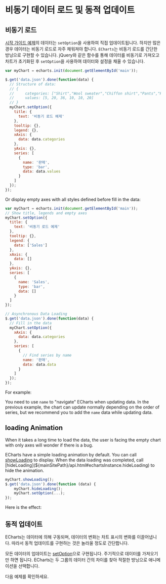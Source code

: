 # 비동기 데이터 로드 및 동적 업데이트

## 비동기 로드

[시작 가이드 예제](${lang}/get-started)의 데이터는 `setOption`을 사용하여 직접 업데이트됩니다. 하지만 많은 경우 데이터는 비동기 로드로 자주 채워져야 합니다. `ECharts`는 비동기 로드를 간단한 방닝으로 구현할 수 있습니다. jQuery와 같은 함수를 통해 데이터를 비동기로 가져오고 차트가 초기화된 후 `setOption`을 사용하여 데이터와 설정을 채울 수 있습니다.

```js
var myChart = echarts.init(document.getElementById('main'));

$.get('data.json').done(function(data) {
  // Structure of data:
  // {
  //     categories: ["Shirt","Wool sweater","Chiffon shirt","Pants","High-heeled shoes","socks"],
  //     values: [5, 20, 36, 10, 10, 20]
  // }
  myChart.setOption({
    title: {
      text: '비동기 로드 예제'
    },
    tooltip: {},
    legend: {},
    xAxis: {
      data: data.categories
    },
    yAxis: {},
    series: [
      {
        name: '판매',
        type: 'bar',
        data: data.values
      }
    ]
  });
});
```

Or display empty axes with all styles defined before fill in the data:

```js
var myChart = echarts.init(document.getElementById('main'));
// Show title, legends and empty axes
myChart.setOption({
  title: {
    text: '비동기 로드 예제'
  },
  tooltip: {},
  legend: {
    data: ['Sales']
  },
  xAxis: {
    data: []
  },
  yAxis: {},
  series: [
    {
      name: 'Sales',
      type: 'bar',
      data: []
    }
  ]
});

// Asynchronous Data Loading
$.get('data.json').done(function(data) {
  // Fill in the data
  myChart.setOption({
    xAxis: {
      data: data.categories
    },
    series: [
      {
        // Find series by name
        name: '판매',
        data: data.data
      }
    ]
  });
});
```

For example:

<md-example src="doc-example/tutorial-async"></md-example>

You need to use `name` to "navigate" ECharts when updating data. In the previous example, the chart can update normally depending on the order of series, but we recommend you to add the `name` data while updating data.

## loading Animation

When it takes a long time to load the data, the user is facing the empty chart with only axes will wonder if there is a bug.

ECharts have a simple loading animation by default. You can call [showLoading](${mainSitePath}/api.html#echartsInstance.showLoading) to display. When the data loading was completed, call [hideLoading](${mainSitePath}/api.html#echartsInstance.hideLoading) to hide the animation.

```js
myChart.showLoading();
$.get('data.json').done(function (data) {
    myChart.hideLoading();
    myChart.setOption(...);
});
```

Here is the effect:

<md-example src="doc-example/tutorial-loading"></md-example>

## 동적 업데이트

ECharts는 데이터에 의해 구동되며, 데이터의 변화는 차트 표시의 변화를 이끌어냅니다. 따라서 동적 업데이트를 구현하는 것은 놀라울 정도로 간단합니다.

모든 데이터의 업데이트는 [setOption](${mainSitePath}/api.html#echartsInstance.setOption)으로 구현됩니다. 주기적으로 데이터를 가져오기만 하면 됩니다. ECharts는 두 그룹의 데이터 간의 차이를 찾아 적절한 방닝으로 애니메이션을 선택합니다.

다음 예제를 확인하세요.

<md-example src="doc-example/tutorial-dynamic-data"></md-example>
